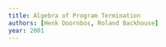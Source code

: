```yaml
---
title: Algebra of Program Termination
authors: [Henk Doornbos, Roland Backhouse]
year: 2001
---
```

